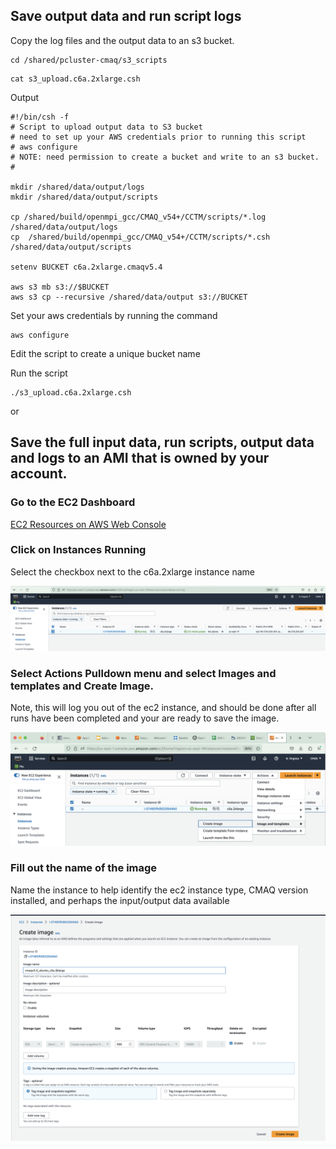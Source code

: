 ## Save output data and run script logs 

Copy the log files and the output data to an s3 bucket.


```
cd /shared/pcluster-cmaq/s3_scripts
```

```
cat s3_upload.c6a.2xlarge.csh
```

Output

```
#!/bin/csh -f
# Script to upload output data to S3 bucket
# need to set up your AWS credentials prior to running this script
# aws configure
# NOTE: need permission to create a bucket and write to an s3 bucket. 
# 

mkdir /shared/data/output/logs
mkdir /shared/data/output/scripts

cp /shared/build/openmpi_gcc/CMAQ_v54+/CCTM/scripts/*.log /shared/data/output/logs
cp  /shared/build/openmpi_gcc/CMAQ_v54+/CCTM/scripts/*.csh /shared/data/output/scripts

setenv BUCKET c6a.2xlarge.cmaqv5.4

aws s3 mb s3://$BUCKET
aws s3 cp --recursive /shared/data/output s3://BUCKET
```

Set your aws credentials by running the command

```
aws configure
```


Edit the script to create a unique bucket name

Run the script

```
./s3_upload.c6a.2xlarge.csh
```



or

## Save the full input data, run scripts, output data and logs to an AMI that is owned by your account.

### Go to the EC2 Dashboard 

<a href="https://us-east-1.console.aws.amazon.com/ec2/home?region=us-east-1">EC2 Resources on AWS Web Console</a>


### Click on Instances Running

Select the checkbox next to the c6a.2xlarge instance name

![Select Instance on EC2 Dashboard](../web-vm/ec2_select_instance_checkbox.png)

### Select Actions Pulldown menu and select Images and templates and Create Image.

Note, this will log you out of the ec2 instance, and should be done after all runs have been completed and your are ready to save the image.

![Create Image on EC2 Dashboard](../web-vm/ec2_web_console_save_image.png)

### Fill out the name of the image 

Name the instance to help identify the ec2 instance type, CMAQ version installed, and perhaps the input/output data available

![Confirm Save Image on EC2 Dashboard](../web-vm/ec2_create_image.png)



